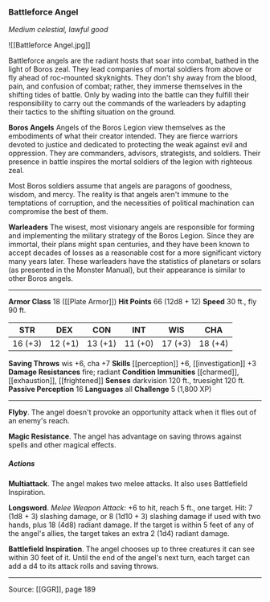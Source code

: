 ### Battleforce Angel
_Medium celestial, lawful good_

![[Battleforce Angel.jpg]]

Battleforce angels are the radiant hosts that soar into combat, bathed in the light of Boros zeal. They lead companies of mortal soldiers from above or fly ahead of roc-mounted skyknights. They don't shy away from the blood, pain, and confusion of combat; rather, they immerse themselves in the shifting tides of battle. Only by wading into the battle can they fulfill their responsibility to carry out the commands of the warleaders by adapting their tactics to the shifting situation on the ground.


**Boros Angels** Angels of the Boros Legion view themselves as the embodiments of what their creator intended. They are fierce warriors devoted to justice and dedicated to protecting the weak against evil and oppression. They are commanders, advisors, strategists, and soldiers. Their presence in battle inspires the mortal soldiers of the legion with righteous zeal.

Most Boros soldiers assume that angels are paragons of goodness, wisdom, and mercy. The reality is that angels aren't immune to the temptations of corruption, and the necessities of political machination can compromise the best of them.

**Warleaders** The wisest, most visionary angels are responsible for forming and implementing the military strategy of the Boros Legion. Since they are immortal, their plans might span centuries, and they have been known to accept decades of losses as a reasonable cost for a more significant victory many years later. These warleaders have the statistics of planetars or solars (as presented in the Monster Manual), but their appearance is similar to other Boros angels.







---

**Armor Class** 18 ([[Plate Armor]])
**Hit Points** 66 (12d8 + 12)
**Speed** 30 ft., fly 90 ft.

| STR     | DEX     | CON     | INT     | WIS     | CHA     |
|---------|---------|---------|---------|---------|---------|
| 16 (+3) | 12 (+1) | 13 (+1) | 11 (+0) | 17 (+3) | 18 (+4) |

**Saving Throws** wis +6, cha +7
**Skills** [[perception]] +6, [[investigation]] +3
**Damage Resistances** fire; radiant
**Condition Immunities** [[charmed]], [[exhaustion]], [[frightened]]
**Senses** darkvision 120 ft., truesight 120 ft.
**Passive Perception** 16
**Languages** all
**Challenge** 5 (1,800 XP)

---

**Flyby**. The angel doesn't provoke an opportunity attack when it flies out of an enemy's reach.

**Magic Resistance**. The angel has advantage on saving throws against spells and other magical effects.

##### Actions
**Multiattack**. The angel makes two melee attacks. It also uses Battlefield Inspiration.

**Longsword**. _Melee Weapon Attack:_ +6 to hit, reach 5 ft., one target. Hit: 7 (1d8 + 3) slashing damage, or 8 (1d10 + 3) slashing damage if used with two hands, plus 18 (4d8) radiant damage. If the target is within 5 feet of any of the angel's allies, the target takes an extra 2 (1d4) radiant damage.

**Battlefield Inspiration**. The angel chooses up to three creatures it can see within 30 feet of it. Until the end of the angel's next turn, each target can add a d4 to its attack rolls and saving throws.


---

Source: [[GGR]], page 189